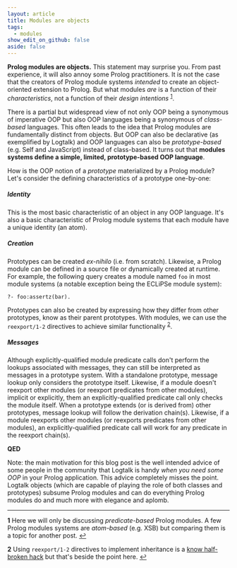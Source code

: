 ```yaml
---
layout: article
title: Modules are objects
tags:
  - modules
show_edit_on_github: false
aside: false
---
```


**Prolog modules are objects.** This statement may surprise you. From past experience, it will also annoy some Prolog practitioners. It is not the case that the creators of Prolog module systems *intended* to create an object-oriented extension to Prolog. But what modules *are* is a function of their *characteristics*, not a function of their *design intentions* <sup id="a1">[1](#f1)</sup>.

There is a partial but widespread view of not only OOP being a synonymous of imperative OOP but also OOP languages being a synonymous of *class-based* languages. This often leads to the idea that Prolog modules are fundamentally distinct from objects. But OOP can also be declarative (as exemplified by Logtalk) and OOP languages can also be *prototype-based* (e.g. Self and JavaScript) instead of class-based. It turns out that **modules systems define a simple, limited, prototype-based OOP language**.

How is the OOP notion of a *prototype* materialized by a Prolog module? Let's consider the defining characteristics of a prototype one-by-one:

##### Identity

This is the most basic characteristic of an object in any OOP language. It's also a basic characteristic of Prolog module systems that each module have a unique identity (an atom).

##### Creation

Prototypes can be created *ex-nihilo* (i.e. from scratch). Likewise, a Prolog module can be defined in a source file or dynamically created at runtime. For example, the following query creates a module named `foo` in most module systems (a notable exception being the ECLiPSe module system):

```text
?- foo:assertz(bar).
```

Prototypes can also be created by expressing how they differ from other prototypes, know as their parent prototypes. With modules, we can use the `reexport/1-2` directives to achieve similar functionality <sup id="a2">[2](#f2)</sup>.

##### Messages

Although explicitly-qualified module predicate calls don't perform the lookups associated with messages, they can still be interpreted as messages in a prototype system. With a standalone prototype, message lookup only considers the prototype itself. 
Likewise, if a module doesn't reexport other modules (or reexport predicates from other modules), implicit or explicitly, them an explicitly-qualified predicate call only checks the module itself. When a prototype extends (or is derived from) other prototypes, message lookup will follow the derivation chain(s). Likewise, if a module reexports other modules (or reexports predicates from other modules), an explicitly-qualified predicate call will work for any predicate in the reexport chain(s).

**QED**

Note: the main motivation for this blog post is the well intended advice of some people in the community that Logtalk is handy *when you need some OOP* in your Prolog application. This advice completely misses the point. Logtalk objects (which are capable of playing the role of both classes and prototypes) subsume Prolog modules and can do everything Prolog modules do and much more with elegance and aplomb.

---

<b id="f1">1</b> Here we will only be discussing *predicate-based* Prolog modules. A few Prolog modules systems are *atom-based* (e.g. XSB) but comparing them is a topic for another post. [↩](#a1)

<b id="f2">2</b> Using `reexport/1-2` directives to implement inheritance is a [know half-broken hack](https://logtalk.org/2019/06/26/half-broken-hacks-reexport-as-inheritance.html) but that's beside the point here. [↩](#a2)
